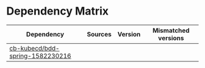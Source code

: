 # Dependency Matrix

Dependency | Sources | Version | Mismatched versions
---------- | ------- | ------- | -------------------
[cb-kubecd/bdd-spring-1582230216](https://github.com/cb-kubecd/bdd-spring-1582230216.git) |  | []() | 

